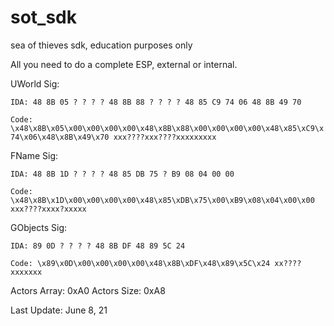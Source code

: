 # sot_sdk
sea of thieves sdk, education purposes only

All you need to do a complete ESP, external or internal.

UWorld Sig:

`IDA: 48 8B 05 ? ? ? ? 48 8B 88 ? ? ? ? 48 85 C9 74 06 48 8B 49 70`

`Code: \x48\x8B\x05\x00\x00\x00\x00\x48\x8B\x88\x00\x00\x00\x00\x48\x85\xC9\x74\x06\x48\x8B\x49\x70 xxx????xxx????xxxxxxxxx`

FName Sig: 

`IDA: 48 8B 1D ? ? ? ? 48 85 DB 75 ? B9 08 04 00 00`

`Code: \x48\x8B\x1D\x00\x00\x00\x00\x48\x85\xDB\x75\x00\xB9\x08\x04\x00\x00 xxx????xxxx?xxxxx`


GObjects Sig:

`IDA: 89 0D ? ? ? ? 48 8B DF 48 89 5C 24`

`Code: \x89\x0D\x00\x00\x00\x00\x48\x8B\xDF\x48\x89\x5C\x24 xx????xxxxxxx`

Actors Array: 0xA0 
Actors Size: 0xA8 

Last Update: June 8, 21
